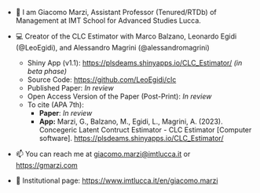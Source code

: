 - 👋 I am Giacomo Marzi, Assistant Professor (Tenured/RTDb) of Management at IMT School for Advanced Studies Lucca. 

- :computer: Creator of the CLC Estimator with Marco Balzano, Leonardo Egidi (@LeoEgidi), and Alessandro Magrini (@alessandromagrini)
  - Shiny App (v1.1): https://plsdeams.shinyapps.io/CLC_Estimator/ *(in beta phase)*
  - Source Code: https://github.com/LeoEgidi/clc
  - Published Paper: *In review*
  - Open Access Version of the Paper (Post-Print): *In review*
  - To cite (APA 7th):
    - **Paper**: *In review*
    - **App:** Marzi, G., Balzano, M., Egidi, L., Magrini, A. (2023). Concegeric Latent Contruct Estimator - CLC Estimator [Computer software].
      https://plsdeams.shinyapps.io/CLC_Estimator/
   

- 📫 You can reach me at giacomo.marzi@imtlucca.it or https://gmarzi.com

- :briefcase: Institutional page: https://www.imtlucca.it/en/giacomo.marzi

<!---
giacomomarzi/giacomomarzi is a ✨ special ✨ repository because its `README.md` (this file) appears on your GitHub profile.
You can click the Preview link to take a look at your changes.
--->
